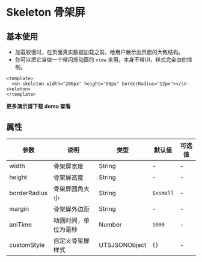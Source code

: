 # Skeleton 骨架屏
## 基本使用
- 加载较慢时，在页面真实数据加载之前，给用户展示出页面的大致结构。
- 你可以把它当做一个带闪烁动画的 `view` 来用，本身不带UI，样式完全由你控制。
```vue
<template>
  <sn-skeleton width="200px" height="50px" borderRadius="12px"></sn-skeleton>
</template>
```
**更多演示请下载 demo 查看**
## 属性
| 参数         | 说明                 | 类型          | 默认值    | 可选值 |
| ------------ | -------------------- | ------------- | --------- | ------ |
| width        | 骨架屏宽度           | String        | -         | -      |
| height       | 骨架屏高度           | String        | -         | -      |
| borderRadius | 骨架屏圆角大小       | String        | `$xsmall` | -      |
| margin       | 骨架屏外边距         | String        | -         | -      |
| aniTime      | 动画时间，单位为毫秒 | Number        | `1000`    | -      |
| customStyle  | 自定义骨架屏样式     | UTSJSONObject | `{}`      | -      |
<DemoPhone name="sn-skeleton" />